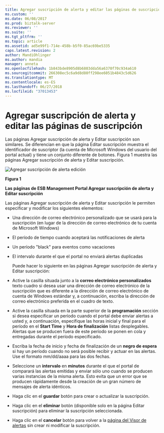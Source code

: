 ```yaml
---
title: Agregar suscripción de alerta y editar las páginas de suscripción | Microsoft Docs
ms.custom: ''
ms.date: 06/08/2017
ms.prod: biztalk-server
ms.reviewer: ''
ms.suite: ''
ms.tgt_pltfrm: ''
ms.topic: article
ms.assetid: ad5e99f1-714e-458b-b5f0-85ac69be5335
caps.latest.revision: 2
author: MandiOhlinger
ms.author: mandia
manager: anneta
ms.openlocfilehash: 1b843bde8905d8b6803dda56a6370f70c934a610
ms.sourcegitcommit: 266308ec5c6a9d8d80ff298ee6051b4843c5d626
ms.translationtype: MT
ms.contentlocale: es-ES
ms.lasthandoff: 06/27/2018
ms.locfileid: "37013453"
---
```

# <a name="add-alert-subscription-and-edit-subscription-pages"></a>Agregar suscripción de alerta y editar las páginas de suscripción
Las páginas Agregar suscripción de alerta y Editar suscripción son similares. Se diferencian en que la página Editar suscripción muestra el identificador de suscriptor (la cuenta de Microsoft Windows del usuario del portal actual) y tiene un conjunto diferente de botones. Figura 1 muestra las páginas Agregar suscripción de alerta y Editar suscripción.  

 ![Agregar suscripción de alerta edición](../esb-toolkit/media/ch8-addalerteditsubscription.gif "Ch8-AddAlertEditSubscription")  

 **Figura 1**  

 **Las páginas de ESB Management Portal Agregar suscripción de alerta y Editar suscripción**  

 Las páginas Agregar suscripción de alerta y Editar suscripción le permiten especificar y modificar los siguientes elementos:  

- Una dirección de correo electrónico personalizado que se usará para la suscripción (en lugar de la dirección de correo electrónico de tu cuenta de Microsoft Windows)  

- El período de tiempo cuando aceptará las notificaciones de alerta  

- Un período "black" para eventos como vacaciones  

- El intervalo durante el que el portal no enviará alertas duplicadas  

  Puede hacer lo siguiente en las páginas Agregar suscripción de alerta y Editar suscripción:  

- Active la casilla situada junto a la **correo electrónico personalizados** texto cuadro si desea usar una dirección de correo electrónico de la suscripción que es diferente a la dirección de correo electrónico de cuenta de Windows estándar y, a continuación, escriba la dirección de correo electrónico preferida en el cuadro de texto.  

- Active la casilla situada en la parte superior de la **programación** sección si desea especificar un período cuando el portal debe enviar alertas a usted y, a continuación, especifique las horas inicial y final para el período en el **Start Time** y **Hora de finalización** listas desplegables. Alertas que se producen fuera de este período se ponen en cola y entregadas durante el período especificado.  

- Escriba la fecha de inicio y fecha de finalización de un **negro de espera** si hay un período cuando no será posible recibir y actuar en las alertas. Use el formato mm/dd/aaaa para las dos fechas.  

- Seleccione un **intervalo** en **minutos** durante el que el portal de comparará las alertas emitidas y enviar sólo uno cuando se producen varias instancias de la misma alerta. Esto evita que un error que se producen rápidamente desde la creación de un gran número de mensajes de alerta idénticos.  

- Haga clic en el **guardar** botón para crear o actualizar la suscripción.  

- Haga clic en el **eliminar** botón (disponible solo en la página Editar suscripción) para eliminar la suscripción seleccionada.  

- Haga clic en el **cancelar** botón para volver a la [página del Visor de alertas](../esb-toolkit/alert-viewer-page.md) sin crear ni modificar la suscripción.
